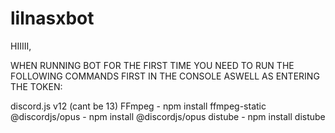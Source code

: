 # lilnasxbot



HIIIII,

WHEN RUNNING BOT FOR THE FIRST TIME YOU NEED TO RUN THE FOLLOWING COMMANDS FIRST IN THE CONSOLE ASWELL AS ENTERING THE TOKEN:

discord.js v12 (cant be 13)
FFmpeg - npm install ffmpeg-static
@discordjs/opus - npm install @discordjs/opus
distube - npm install distube
